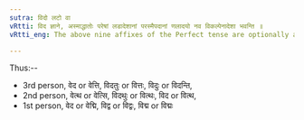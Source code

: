 ```yaml
---
sutra: विदो लटो वा
vRtti: विद ज्ञाने, अस्माद्धातोः परेषां लडादेशानां परस्मैपदानां णलादयो नव विकल्पेनादेशा भवन्ति ॥
vRtti_eng: The above nine affixes of the Perfect tense are optionally added in the Present tense also after the verb '_vid_'.

---
```

Thus:--

- 3rd person, वेद or वेत्ति, विदतुः or वित्तः, विदुः or विदन्ति,
- 2nd person, वेत्थ or वेत्सि, विदथुः or वित्थः, विद or वित्थ,
- 1st person, वेद or वेद्मि, विद्व or विद्वः, विद्म or विद्मः